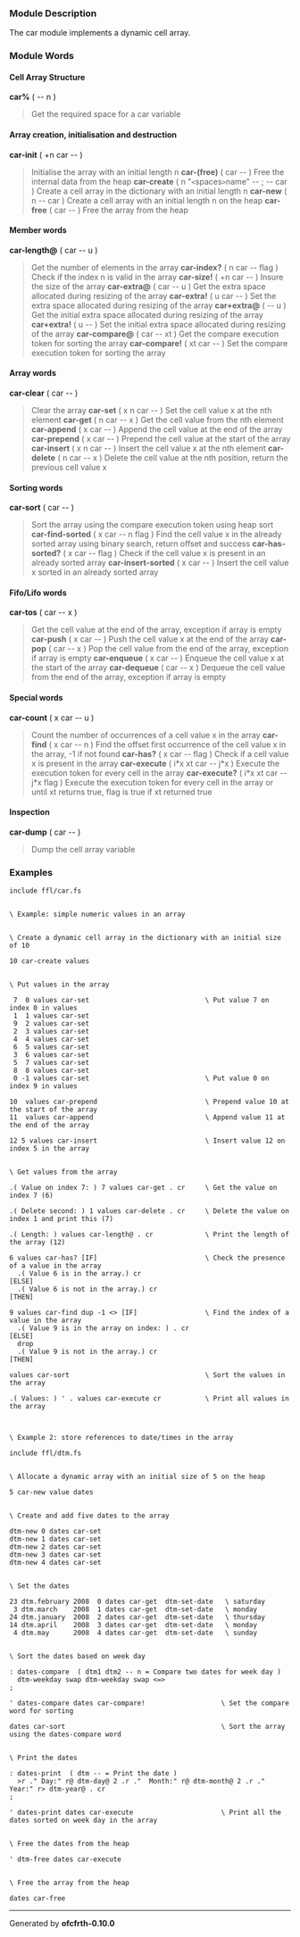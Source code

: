 ### Module Description ###
The car module implements a dynamic cell array.

### Module Words ###
#### Cell Array Structure ####
**car%** ( -- n )
> Get the required space for a car variable
#### Array creation, initialisation and destruction ####
**car-init** ( +n car -- )
> Initialise the array with an initial length n
**car-(free)** ( car -- )
> Free the internal data from the heap
**car-create** ( n "`<`spaces`>`name" -- ; -- car )
> Create a cell array in the dictionary with an initial length n
**car-new** ( n -- car )
> Create a cell array with an initial length n on the heap
**car-free** ( car -- )
> Free the array from the heap
#### Member words ####
**car-length@** ( car -- u )
> Get the number of elements in the array
**car-index?** ( n car -- flag )
> Check if the index n is valid in the array
**car-size!** ( +n car -- )
> Insure the size of the array
**car-extra@** ( car -- u )
> Get the extra space allocated during resizing of the array
**car-extra!** ( u car -- )
> Set the extra space allocated during resizing of the array
**car+extra@** ( -- u )
> Get the initial extra space allocated during resizing of the array
**car+extra!** ( u -- )
> Set the initial extra space allocated during resizing of the array
**car-compare@** ( car -- xt )
> Get the compare execution token for sorting the array
**car-compare!** ( xt car -- )
> Set the compare execution token for sorting the array
#### Array words ####
**car-clear** ( car -- )
> Clear the array
**car-set** ( x n car -- )
> Set the cell value x at the nth element
**car-get** ( n car -- x )
> Get the cell value from the nth element
**car-append** ( x car -- )
> Append the cell value at the end of the array
**car-prepend** ( x car -- )
> Prepend the cell value at the start of the array
**car-insert** ( x n car -- )
> Insert the cell value x at the nth element
**car-delete** ( n car -- x )
> Delete the cell value at the nth position, return the previous cell value x
#### Sorting words ####
**car-sort** ( car -- )
> Sort the array using the compare execution token using heap sort
**car-find-sorted** ( x car -- n flag )
> Find the cell value x in the already sorted array using binary search, return offset and success
**car-has-sorted?** ( x car -- flag )
> Check if the cell value x is present in an already sorted array
**car-insert-sorted** ( x car -- )
> Insert the cell value x sorted in an already sorted array
#### Fifo/Lifo words ####
**car-tos** ( car -- x )
> Get the cell value at the end of the array, exception if array is empty
**car-push** ( x car -- )
> Push the cell value x at the end of the array
**car-pop** ( car -- x )
> Pop the cell value from the end of the array, exception if array is empty
**car-enqueue** ( x car -- )
> Enqueue the cell value x at the start of the array
**car-dequeue** ( car -- x )
> Dequeue the cell value from the end of the array, exception if array is empty
#### Special words ####
**car-count** ( x car -- u )
> Count the number of occurrences of a cell value x in the array
**car-find** ( x car -- n )
> Find the offset first occurrence of the cell value x in the array, -1 if not found
**car-has?** ( x car -- flag )
> Check if a cell value x is present in the array
**car-execute** ( i\*x xt car -- j\*x )
> Execute the execution token for every cell in the array
**car-execute?** ( i\*x xt car -- j\*x flag )
> Execute the execution token for every cell in the array or until xt returns true, flag is true if xt returned true
#### Inspection ####
**car-dump** ( car -- )
> Dump the cell array variable
### Examples ###
```
include ffl/car.fs


\ Example: simple numeric values in an array


\ Create a dynamic cell array in the dictionary with an initial size of 10

10 car-create values


\ Put values in the array

 7  0 values car-set                             \ Put value 7 on index 0 in values
 1  1 values car-set
 9  2 values car-set
 2  3 values car-set
 4  4 values car-set
 6  5 values car-set
 3  6 values car-set
 5  7 values car-set
 8  8 values car-set
 0 -1 values car-set                             \ Put value 0 on index 9 in values

10  values car-prepend                           \ Prepend value 10 at the start of the array
11  values car-append                            \ Append value 11 at the end of the array

12 5 values car-insert                           \ Insert value 12 on index 5 in the array


\ Get values from the array

.( Value on index 7: ) 7 values car-get . cr     \ Get the value on index 7 (6)

.( Delete second: ) 1 values car-delete . cr     \ Delete the value on index 1 and print this (7)

.( Length: ) values car-length@ . cr             \ Print the length of the array (12)

6 values car-has? [IF]                           \ Check the presence of a value in the array
  .( Value 6 is in the array.) cr
[ELSE]
  .( Value 6 is not in the array.) cr
[THEN]

9 values car-find dup -1 <> [IF]                 \ Find the index of a value in the array
  .( Value 9 is in the array on index: ) . cr
[ELSE]
  drop
  .( Value 9 is not in the array.) cr
[THEN]

values car-sort                                  \ Sort the values in the array

.( Values: ) ' . values car-execute cr           \ Print all values in the array



\ Example 2: store references to date/times in the array

include ffl/dtm.fs


\ Allocate a dynamic array with an initial size of 5 on the heap

5 car-new value dates


\ Create and add five dates to the array

dtm-new 0 dates car-set
dtm-new 1 dates car-set
dtm-new 2 dates car-set
dtm-new 3 dates car-set
dtm-new 4 dates car-set


\ Set the dates

23 dtm.february 2008  0 dates car-get  dtm-set-date   \ saturday
 3 dtm.march    2008  1 dates car-get  dtm-set-date   \ monday
24 dtm.january  2008  2 dates car-get  dtm-set-date   \ thursday
14 dtm.april    2008  3 dates car-get  dtm-set-date   \ monday
 4 dtm.may      2008  4 dates car-get  dtm-set-date   \ sunday

 
\ Sort the dates based on week day

: dates-compare  ( dtm1 dtm2 -- n = Compare two dates for week day )
  dtm-weekday swap dtm-weekday swap <=>
;

' dates-compare dates car-compare!                   \ Set the compare word for sorting

dates car-sort                                       \ Sort the array using the dates-compare word


\ Print the dates

: dates-print  ( dtm -- = Print the date )
  >r ." Day:" r@ dtm-day@ 2 .r ."  Month:" r@ dtm-month@ 2 .r ."  Year:" r> dtm-year@ . cr
;

' dates-print dates car-execute                      \ Print all the dates sorted on week day in the array


\ Free the dates from the heap

' dtm-free dates car-execute


\ Free the array from the heap

dates car-free

```

---

Generated by **ofcfrth-0.10.0**